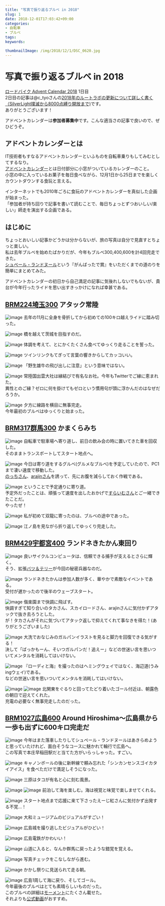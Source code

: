 ```yaml
---
title: "写真で振り返るブルベ in 2018"
slug: 1
date: 2018-12-01T17:03:42+09:00
categories:
- 自転車
- ブルベ
tags:
keywords:

thumbnailImage: /img/2018/12/1/DSC_0620.jpg
---
```


# 写真で振り返るブルベ in 2018

[ロードバイク Advent Calendar 2018](https://adventar.org/calendars/3572) 1日目  
2日目の記事は@c_tyoさんの[2018年のルートラボの更新について詳しく書く（SilverLight撲滅から8000点縛り開放まで)](https://ctyo.hatenablog.com/entry/2018_routelab)です。  
ありがとうございます！  

アドベントカレンダーは**参加者募集中**です。こんな適当さの記事で良いので、ぜひどうぞ。  

## アドベントカレンダーとは

IT技術者もすなるアドベントカレンダーといふものを自転車乗りもしてみむとしてするなり。  
[アドベントカレンダー](https://ja.wikipedia.org/wiki/%E3%82%A2%E3%83%89%E3%83%99%E3%83%B3%E3%83%88%E3%82%AB%E3%83%AC%E3%83%B3%E3%83%80%E3%83%BC)とは日付部分に小窓がついているカレンダーのこと。  
小窓の中に入っているお菓子を毎日食べながら、12月1日から25日までを楽しくカウントダウンする食玩と言える。  
  
インターネットでも2010年ごろに食玩のアドベントカレンダーを真似した企画が始まった。  
「参加者が持ち回りで記事を書いて読むことで、毎日ちょっとずつおいしい/楽しい」師走を演出する企画である。  

## はじめに

ちょっとおいしい記事かどうかは分からないが、旅の写真は自分で見直すとちょっと楽しい。  
私は去年ブルベを始めたばかりだが、今年もブルベ300,400,600を計4回完走できた。  
[シュペール・ランドヌール](https://www.audax-japan.org/award/sr/)という『がんばったで賞』をいただくまでの道のりを簡単にまとめてみた。 
  
アドベントカレンダーの初日から自己満足の記事に気後れしないでもないが、貴台が今年行ったライドを思い出すきっかけになれば幸甚である。  

## [BRM224埼玉300](http://brm.audax-saitama.org/BRM/2018/20180224-300) アタック常陸

![image](/img/2018/12/1/DSC_0554.jpg)
去年の11月に全身を骨折してから初めての100キロ越えライドに踏み切った。  
  
![image](/img/2018/12/1/DSC_0555.jpg)
橋を越えて茨城を目指すのだ。  
  
![image](/img/2018/12/1/DSC_0556.jpg)
体調を考えて、とにかくたくさん食べてゆっくり走ることを誓った。  

![image](/img/2018/12/1/DSC_0557.jpg)
ツインリンクもてぎって言葉の響きからしてカッコいい。  

![image](/img/2018/12/1/DSC_0562.jpg)
「野生雄牛の飛び出しに注意」という意味ではない。  

![image](/img/2018/12/1/DSC_0563.jpg)
常陸国出雲大社は縁結びで有名なお社。今年もTwitterでご縁に恵まれた。  
異性とのご縁？ゼロに何を掛けてもゼロという慣用句が頭に浮かんだのはなぜだろうか。  

![image](/img/2018/12/1/DSC_0567.jpg)
夕方に線路を横目に無事完走。  
今年最初のブルベはゆっくりと始まった。  

## [BRM317群馬300](http://www.aj-gunma.org/2011/01/brm317300.html) かまくらみち

![image](/img/2018/12/1/DSC_0610.jpg)
自転車で駐車場へ寄り道し、前日の飲み会の時に置いてきた車を回収した。  
そのままトランスポートしてスタート地点へ。  

![image](/img/2018/12/1/DSC_0742.jpg)
今日は寄り道をするグルベ(グルメなブルベ)を予定していたので、PC1まで凄い速度で移動した。  
[のっちさん](https://twitter.com/crazytom4545)、[arajinさん](https://twitter.com/sinarai)を誘って、先にお腹を減らしておく作戦である。  

![image](/img/2018/12/1/DSC_0619.jpg)
ということで予定通りに寄り道。  
予定外だったことは、頑張って速度を出したおかげで[すらいむさん](https://twitter.com/suraimu)とご一緒できたことだ。  
やったぜ！  

![image](/img/2018/12/1/DSC_0622.jpg)
私が初めて双龍に寄ったのは、ブルベの途中であった。  

![image](/img/2018/12/1/DSC_0627.jpg)
江ノ島を見ながら折り返してゆっくり完走した。  

## [BRM429宇都宮400](http://www.aj-utsunomiya.org/aju/?page_id=3494) ランドネきたかん東回り

![image](/img/2018/12/1/DSC_0777.jpg)
良いサイクルコンピュータは、信頼できる捕手が支えるとさらに輝く。  
そう、拡張[バツ＆テリー](https://www.garmin.co.jp/products/accessories/010-12562-30_010-01758-32/)が今回の秘密兵器なのだ。  

![image](/img/2018/12/1/DSC_0786.jpg)
ランドネきたかんは参加人数が多く、華やかで素敵なイベントである。  
受付が遅かったので後半のウェーブスタート。  

![image](/img/2018/12/1/DSC_0789.jpg)
偕楽園まで快調に飛ばす。  
快調すぎて知り合いのタカさん、スカイロードさん、arajinさんに気付かずアタックで抜き去ろうとした。  
が！タカさんがそれに気づいてアタック返しで抑えてくれて事なきを得た！(ありがとうございました)  

![image](/img/2018/12/1/DSC_0793.jpg)
大洗でおなじみのガルパンイラストを見ると脚力を回復できる気がする！  
決して「ばっかもーん、そいつガルパンだ！追えー」などの世迷い言を思いついてメンタルを消耗してはいけない。  

![image](/img/2018/12/1/DSC_0797.jpg)
『ローディと海』を撮ったのはヘミングウェイではなく、海辺道(うみingウェイ)である。  
などの世迷い言を思いついてメンタルを消耗してはいけない。  

![image](/img/2018/12/1/DSC_0800.jpg)
![image](/img/2018/12/1/DSC_0804.jpg)
北関東をぐるりと回ってたどり着いたゴール付近は、朝露色の朝日で迎えてくれた。  
充電の必要なく無事完走したのだった。  

## [BRM1027広島600](http://www.aj-hiroshima.org/?page_id=8272) Around Hiroshima～広島県から一歩も出ずに600キロ完走だ

![image](/img/2018/12/1/DSC_0379.jpg)
今年はまた落車したりしてシュペール・ランドヌールはあきらめようと思っていたけれど、面白そうなコースに魅かれて輪行で広島へ。  
この写真で本庄早稲田駅だと当てた方がいらっしゃった。すごい。  

![image](/img/2018/12/1/DSC_0380.jpg)
キャノンボールの後に新幹線で頼み忘れた「シンカンセンスゴイカタイアイス」を食べただけで満足しそうになった。  

![image](/img/2018/12/1/DSC_0387.jpg)
三原はタコが有名と心に刻む風景。  

![image](/img/2018/12/1/DSC_0389.jpg)
![image](/img/2018/12/1/DSC_0391.jpg)
前泊して海を楽しむ。海は視覚と味覚で楽しませてくれる。  

![image](/img/2018/12/1/DSC_0392.jpg)
スタート地点まで応援に来て下さったえーじ紅さんに気付かず出発する不覚…！  

![image](/img/2018/12/1/DSC_0400.jpg)
大和ミュージアムのビジュアルがすごい！  

![image](/img/2018/12/1/DSC_0406.jpg)
広島城を撮り逃したビジュアルがひどい！  

![image](/img/2018/12/1/DSC_0412.jpg)
広島電鉄がかわいい！  

![image](/img/2018/12/1/DSC_0450.jpg)
山道に入ると、なんか群馬に戻ったような錯覚を覚える。  

![image](/img/2018/12/1/DSC_0447.jpg)
写真チェックをこなしながら進む。  

![image](/img/2018/12/1/DSC_0444.jpg)
かかし祭りに見送られて走る朝。  

![image](/img/2018/12/1/DSC_0464.jpg)
広島1周して海に戻り、そしてゴール。  
今年最後のブルベはとても素晴らしいものだった。  
このブルベの詳細は[モーメント](https://twitter.com/i/moments/1057448213022564353)にたくさん載せた。  
それよりも[公式動画](https://www.youtube.com/watch?v=oFVLDmFoJ6c&t=1368s)がおすすめ。  

